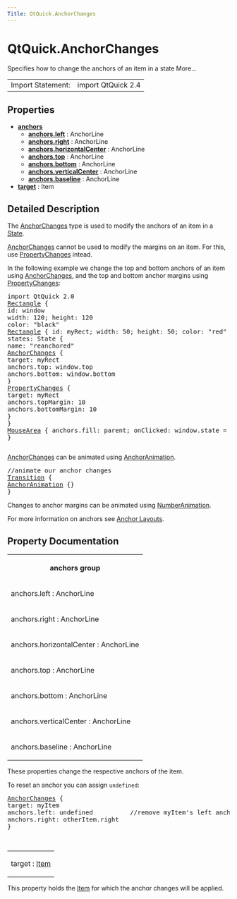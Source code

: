 ```yaml
---
Title: QtQuick.AnchorChanges
---
```


# QtQuick.AnchorChanges

<span class="subtitle"></span>
<!-- $$$AnchorChanges-brief -->
<p>Specifies how to change the anchors of an item in a state More...</p>
<!-- @@@AnchorChanges -->
<table class="alignedsummary">
<tr><td class="memItemLeft rightAlign topAlign"> Import Statement:</td><td class="memItemRight bottomAlign"> import QtQuick 2.4</td></tr></table><ul>
</ul>
<h2 id="properties">Properties</h2>
<ul>
<li class="fn"><b><b><a href="#anchors-prop">anchors</a></b></b><ul>
<li class="fn"><b><b><a href="#anchors.left-prop">anchors.left</a></b></b> : AnchorLine</li>
<li class="fn"><b><b><a href="#anchors.right-prop">anchors.right</a></b></b> : AnchorLine</li>
<li class="fn"><b><b><a href="#anchors.horizontalCenter-prop">anchors.horizontalCenter</a></b></b> : AnchorLine</li>
<li class="fn"><b><b><a href="#anchors.top-prop">anchors.top</a></b></b> : AnchorLine</li>
<li class="fn"><b><b><a href="#anchors.bottom-prop">anchors.bottom</a></b></b> : AnchorLine</li>
<li class="fn"><b><b><a href="#anchors.verticalCenter-prop">anchors.verticalCenter</a></b></b> : AnchorLine</li>
<li class="fn"><b><b><a href="#anchors.baseline-prop">anchors.baseline</a></b></b> : AnchorLine</li>
</ul>
</li>
<li class="fn"><b><b><a href="#target-prop">target</a></b></b> : Item</li>
</ul>
<!-- $$$AnchorChanges-description -->
<h2 id="details">Detailed Description</h2>
</p>
<p>The <a href="index.html">AnchorChanges</a> type is used to modify the anchors of an item in a <a href="QtQuick.State.md">State</a>.</p>
<p><a href="index.html">AnchorChanges</a> cannot be used to modify the margins on an item. For this, use <a href="QtQuick.PropertyChanges.md">PropertyChanges</a> intead.</p>
<p>In the following example we change the top and bottom anchors of an item using <a href="index.html">AnchorChanges</a>, and the top and bottom anchor margins using <a href="QtQuick.PropertyChanges.md">PropertyChanges</a>:</p>
<pre class="qml">import QtQuick 2.0
<span class="type"><a href="QtQuick.Rectangle.md">Rectangle</a></span> {
<span class="name">id</span>: <span class="name">window</span>
<span class="name">width</span>: <span class="number">120</span>; <span class="name">height</span>: <span class="number">120</span>
<span class="name">color</span>: <span class="string">&quot;black&quot;</span>
<span class="type"><a href="QtQuick.Rectangle.md">Rectangle</a></span> { <span class="name">id</span>: <span class="name">myRect</span>; <span class="name">width</span>: <span class="number">50</span>; <span class="name">height</span>: <span class="number">50</span>; <span class="name">color</span>: <span class="string">&quot;red&quot;</span> }
<span class="name">states</span>: <span class="name">State</span> {
<span class="name">name</span>: <span class="string">&quot;reanchored&quot;</span>
<span class="type"><a href="index.html">AnchorChanges</a></span> {
<span class="name">target</span>: <span class="name">myRect</span>
<span class="name">anchors</span>.top: <span class="name">window</span>.<span class="name">top</span>
<span class="name">anchors</span>.bottom: <span class="name">window</span>.<span class="name">bottom</span>
}
<span class="type"><a href="QtQuick.PropertyChanges.md">PropertyChanges</a></span> {
<span class="name">target</span>: <span class="name">myRect</span>
<span class="name">anchors</span>.topMargin: <span class="number">10</span>
<span class="name">anchors</span>.bottomMargin: <span class="number">10</span>
}
}
<span class="type"><a href="QtQuick.MouseArea.md">MouseArea</a></span> { <span class="name">anchors</span>.fill: <span class="name">parent</span>; <span class="name">onClicked</span>: <span class="name">window</span>.<span class="name">state</span> <span class="operator">=</span> <span class="string">&quot;reanchored&quot;</span> }
}</pre>
<p class="centerAlign"><img src="https://developer.ubuntu.com/static/devportal_uploaded/903bb5b0-ff69-425d-80cb-408c2871b379-../QtQuick.AnchorChanges/images/anchorchanges.png" alt="" /></p><p><a href="index.html">AnchorChanges</a> can be animated using <a href="QtQuick.AnchorAnimation.md">AnchorAnimation</a>.</p>
<pre class="qml"><span class="comment">//animate our anchor changes</span>
<span class="type"><a href="QtQuick.Transition.md">Transition</a></span> {
<span class="type"><a href="QtQuick.AnchorAnimation.md">AnchorAnimation</a></span> {}
}</pre>
<p>Changes to anchor margins can be animated using <a href="QtQuick.NumberAnimation.md">NumberAnimation</a>.</p>
<p>For more information on anchors see <a href="QtQuick.qtquick-positioning-anchors.md#anchor-layout">Anchor Layouts</a>.</p>
<!-- @@@AnchorChanges -->
<h2>Property Documentation</h2>
<!-- $$$anchors -->
<table class="qmlname"><tr valign="top" id="anchors-prop"><th class="centerAlign"><p><b>anchors group</b></p></th></tr><tr valign="top" id="anchors.left-prop"><td class="tblQmlPropNode"><p><span class="name">anchors.left</span> : <span class="type">AnchorLine</span></p></td></tr><tr valign="top" id="anchors.right-prop"><td class="tblQmlPropNode"><p><span class="name">anchors.right</span> : <span class="type">AnchorLine</span></p></td></tr><tr valign="top" id="anchors.horizontalCenter-prop"><td class="tblQmlPropNode"><p><span class="name">anchors.horizontalCenter</span> : <span class="type">AnchorLine</span></p></td></tr><tr valign="top" id="anchors.top-prop"><td class="tblQmlPropNode"><p><span class="name">anchors.top</span> : <span class="type">AnchorLine</span></p></td></tr><tr valign="top" id="anchors.bottom-prop"><td class="tblQmlPropNode"><p><span class="name">anchors.bottom</span> : <span class="type">AnchorLine</span></p></td></tr><tr valign="top" id="anchors.verticalCenter-prop"><td class="tblQmlPropNode"><p><span class="name">anchors.verticalCenter</span> : <span class="type">AnchorLine</span></p></td></tr><tr valign="top" id="anchors.baseline-prop"><td class="tblQmlPropNode"><p><span class="name">anchors.baseline</span> : <span class="type">AnchorLine</span></p></td></tr></table><p>These properties change the respective anchors of the item.</p>
<p>To reset an anchor you can assign <code>undefined</code>:</p>
<pre class="qml"><span class="type"><a href="index.html">AnchorChanges</a></span> {
<span class="name">target</span>: <span class="name">myItem</span>
<span class="name">anchors</span>.left: <span class="name">undefined</span>          <span class="comment">//remove myItem's left anchor</span>
<span class="name">anchors</span>.right: <span class="name">otherItem</span>.<span class="name">right</span>
}</pre>
<!-- @@@anchors -->
<br/>
<!-- $$$target -->
<table class="qmlname"><tr valign="top" id="target-prop"><td class="tblQmlPropNode"><p><span class="name">target</span> : <span class="type"><a href="QtQuick.Item.md">Item</a></span></p></td></tr></table><p>This property holds the <a href="QtQuick.Item.md">Item</a> for which the anchor changes will be applied.</p>
<!-- @@@target -->
<br/>
